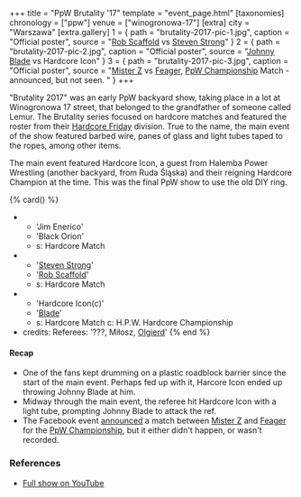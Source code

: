 +++
title = "PpW Brutality '17"
template = "event_page.html"
[taxonomies]
chronology = ["ppw"]
venue = ["winogronowa-17"]
[extra]
city = "Warszawa"
[extra.gallery]
1 = { path = "brutality-2017-pic-1.jpg", caption = "Official poster", source = "[Rob Scaffold](@/w/rob-scaffold.md) vs [Steven Strong](@/w/biesiad.md)" }
2 = { path = "brutality-2017-pic-2.jpg", caption = "Official poster", source = "[Johnny Blade](@/w/johnny-blade.md) vs Hardcore Icon" }
3 = { path = "brutality-2017-pic-3.jpg", caption = "Official poster", source = "[Mister Z](@/w/mister-z.md) vs [Feager](@/w/feager.md), [PpW Championship](@/c/ppw-championship.md) Match - announced, but not seen. " }
+++

"Brutality 2017" was an early PpW backyard show, taking place in a lot at Winogronowa 17 street, that belonged to the grandfather of someone called Lemur. The Brutality series focused on hardcore matches and featured the roster from their [Hardcore Friday](https://ppw-fandom.tpwres.pl/hardcore-friday) division. True to the name, the main event of the show featured barbed wire, panes of glass and light tubes taped to the ropes, among other items.

The main event featured Hardcore Icon, a guest from Halemba Power Wrestling (another backyard, from Ruda Śląska) and their reigning Hardcore Champion at the time. This was the final PpW show to use the old DIY ring.

{% card() %}
- - 'Jim Enerico'
  - 'Black Orion'
  - s: Hardcore Match
- - '[Steven Strong](@/w/biesiad.md)'
  - '[Rob Scaffold](@/w/rob-scaffold.md)'
  - s: Hardcore Match
- - 'Hardcore Icon(c)'
  - '[Blade](@/w/johnny-blade.md)'
  - s: Hardcore Match
    c: H.P.W. Hardcore Championship
- credits:
    Referees: '???, Miłosz, [Olgierd](@/w/olgierd.md)'
{% end %}

#### Recap

* One of the fans kept drumming on a plastic roadblock barrier since the start of the main event. Perhaps fed up with it, Harcore Icon ended up throwing Johnny Blade at him.
* Midway through the main event, the referee hit Hardcore Icon with a light tube, prompting Johnny Blade to attack the ref.
* The Facebook event [announced][feager-vs-z] a match between [Mister Z](@/w/mister-z.md) and [Feager](@/w/feager.md) for the [PpW Championship](@/c/ppw-championship.md), but it either didn't happen, or wasn't recorded.

### References

* [Full show on YouTube](https://www.youtube.com/watch?v=9eon4bjo9JI)

[feager-vs-z]: https://www.facebook.com/photo/?fbid=738706186303593&set=pcb.193982747756723
